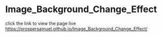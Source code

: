 # Image_Background_Change_Effect
click the link to view the page live https://prospersamuel.github.io/Image_Background_Change_Effect/
